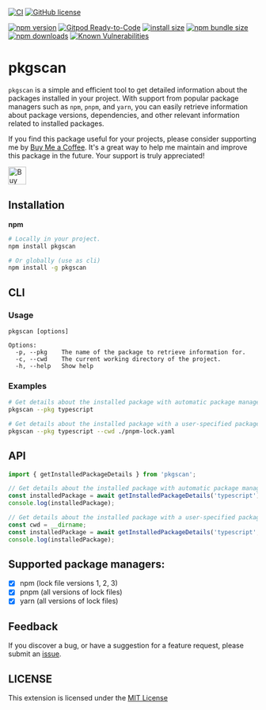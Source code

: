 [![CI](https://github.com/nguyenngoclongdev/pkgscan/actions/workflows/ci.yml/badge.svg)](https://github.com/nguyenngoclongdev/pkgscan/actions/workflows/ci.yml)
[![GitHub license](https://img.shields.io/badge/license-MIT-blue.svg?style=flat-square)](https://github.com/nguyenngoclongdev/pkgscan/)

[![npm version](https://img.shields.io/npm/v/pkgscan.svg?style=flat-square)](https://www.npmjs.org/package/pkgscan)
[![Gitpod Ready-to-Code](https://img.shields.io/badge/Gitpod-Ready--to--Code-blue?logo=gitpod&style=flat-square)](https://gitpod.io/#https://github.com/nguyenngoclongdev/pkgscan)
[![install size](https://img.shields.io/badge/dynamic/json?url=https://packagephobia.com/v2/api.json?p=pkgscan&query=$.install.pretty&label=install%20size&style=flat-square)](https://packagephobia.now.sh/result?p=pkgscan)
[![npm bundle size](https://img.shields.io/bundlephobia/minzip/pkgscan?style=flat-square)](https://bundlephobia.com/package/pkgscan@latest)
[![npm downloads](https://img.shields.io/npm/dt/pkgscan.svg?style=flat-square)](https://npm-stat.com/charts.html?package=pkgscan)
[![Known Vulnerabilities](https://snyk.io/test/npm/pkgscan/badge.svg)](https://snyk.io/test/npm/pkgscan)

# pkgscan

`pkgscan` is a simple and efficient tool to get detailed information about the packages installed in your project. With support from popular package managers such as `npm`, `pnpm`, and `yarn`, you can easily retrieve information about package versions, dependencies, and other relevant information related to installed packages.

If you find this package useful for your projects, please consider supporting me by [Buy Me a Coffee](https://ko-fi.com/D1D2LBPX9). It's a great way to help me maintain and improve this package in the future. Your support is truly appreciated!

<a href='https://ko-fi.com/D1D2LBPX9' target='_blank'>
    <img height='36' style='border:0px;height:36px;' src='https://storage.ko-fi.com/cdn/kofi3.png?v=3' border='0' alt='Buy Me a Coffee' />
</a>

## Installation

**npm**

```sh
# Locally in your project.
npm install pkgscan

# Or globally (use as cli)
npm install -g pkgscan
```

## CLI

### Usage

```
pkgscan [options]

Options:
  -p, --pkg    The name of the package to retrieve information for.
  -c, --cwd    The current working directory of the project.
  -h, --help   Show help
```

### Examples

```sh
# Get details about the installed package with automatic package manager detection.
pkgscan --pkg typescript

# Get details about the installed package with a user-specified package manager.
pkgscan --pkg typescript --cwd ./pnpm-lock.yaml
```

## API

```typescript
import { getInstalledPackageDetails } from 'pkgscan';

// Get details about the installed package with automatic package manager detection.
const installedPackage = await getInstalledPackageDetails('typescript');
console.log(installedPackage);

// Get details about the installed package with a user-specified package manager.
const cwd = __dirname;
const installedPackage = await getInstalledPackageDetails('typescript', cwd);
console.log(installedPackage);
```

## Supported package managers:

- [x] npm (lock file versions 1, 2, 3)
- [x] pnpm (all versions of lock files)
- [x] yarn (all versions of lock files)

## Feedback

If you discover a bug, or have a suggestion for a feature request, please
submit an [issue](https://github.com/nguyenngoclongdev/pkgscan/issues).

## LICENSE

This extension is licensed under the [MIT License](LICENSE)
